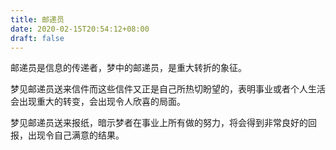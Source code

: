 ```yaml
---
title: 邮递员
date: 2020-02-15T20:54:12+08:00
draft: false
---
```


邮递员是信息的传递者，梦中的邮递员，是重大转折的象征。<br>


梦见邮递员送来信件而这些信件又正是自己所热切盼望的，表明事业或者个人生活会出现重大的转变，会出现令人欣喜的局面。<br>


梦见邮递员送来报纸，暗示梦者在事业上所有做的努力，将会得到非常良好的回报，出现令自己满意的结果。<br>
